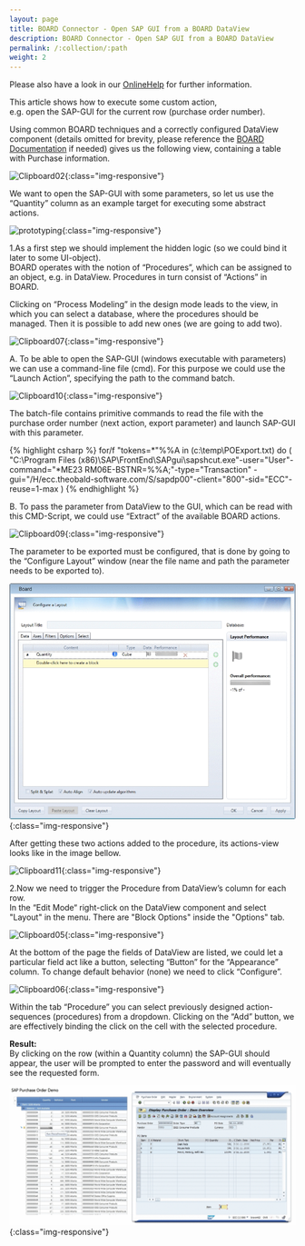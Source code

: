 ```yaml
---
layout: page
title: BOARD Connector - Open SAP GUI from a BOARD DataView
description: BOARD Connector - Open SAP GUI from a BOARD DataView
permalink: /:collection/:path
weight: 2
---
```


Please also have a look in our [OnlineHelp](https://help.theobald-software.com/en/) for further information.

This article shows how to execute some custom action,<br>
e.g. open the SAP-GUI for the current row (purchase order number).

Using common BOARD techniques and a correctly configured DataView component
(details omitted for brevity, please reference the [BOARD Documentation](http://help.board.com/) if needed)
gives us the following view, containing a table with Purchase information.

![Clipboard02](/img/contents/Clipboard02.jpg){:class="img-responsive"}

We want to open the SAP-GUI with some parameters,
so let us use the “Quantity” column as an example target for executing some abstract actions.

![prototyping](/img/contents/prototyping.png){:class="img-responsive"}

1.As a first step we should implement the hidden logic (so we could bind it later to some UI-object).<br>
BOARD operates with the notion of “Procedures”, which can be assigned to an object, e.g. in DataView.
Procedures in turn consist of “Actions” in BOARD.

Clicking on “Process Modeling” in the design mode leads to the view, in which you can select a database,
where the procedures should be managed. Then it is possible to add new ones (we are going to add two).

![Clipboard07](/img/contents/Clipboard07.jpg){:class="img-responsive"}

A. To be able to open the SAP-GUI (windows executable with parameters) we can use a command-line file (cmd).
For this purpose we could use the “Launch Action”, specifying the path to the command batch.

![Clipboard10](/img/contents/Clipboard10.jpg){:class="img-responsive"}

The batch-file contains primitive commands to read the file with the purchase order number
(next action, export parameter) and launch SAP-GUI with this parameter.

{% highlight csharp %}
for/f "tokens=*"%%A in (c:\temp\POExport.txt) do (
"C:\\Program Files (x86)\\SAP\\FrontEnd\\SAPgui\\sapshcut.exe"-user="User"-command="*ME23 RM06E-BSTNR=%%A;"-type="Transaction"
-gui="/H/ecc.theobald-software.com/S/sapdp00"-client="800"-sid="ECC"-reuse=1-max
)
{% endhighlight %}

B. To pass the parameter from DataView to the GUI, which can be read with this CMD-Script,
we could use “Extract” of the available BOARD actions.

![Clipboard09](/img/contents/Clipboard09.jpg){:class="img-responsive"}

The parameter to be exported must be configured, that is done by going to the “Configure Layout” window
(near the file name and path the parameter needs to be exported to).

![exportactionparameters](/img/contents/exportactionparameters.gif){:class="img-responsive"}

After getting these two actions added to the procedure, its actions-view looks like in the image bellow.

![Clipboard11](/img/contents/Clipboard11.jpg){:class="img-responsive"}

2.Now we need to trigger the Procedure from DataView’s column for each row.<br>
In the “Edit Mode“ right-click on the DataView component and select "Layout" in the menu.
There are "Block Options" inside the "Options" tab.

![Clipboard05](/img/contents/Clipboard05.jpg){:class="img-responsive"}

At the bottom of the page the fields of DataView are listed, we could let a particular field act like a button,
selecting “Button” for the “Appearance” column. To change default behavior (none) we need to click “Configure”.

![Clipboard06](/img/contents/Clipboard06.jpg){:class="img-responsive"}

Within the tab “Procedure” you can select previously designed action-sequences (procedures) from a dropdown.
Clicking on the “Add” button, we are effectively binding the click on the cell with the selected procedure.

**Result:**<br>
By clicking on the row (within a Quantity column) the SAP-GUI should appear,
the user will be prompted to enter the password and will eventually see the requested form.

![result](/img/contents/result.gif){:class="img-responsive"}